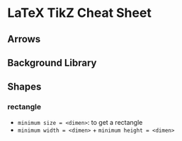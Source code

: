 # LaTeX TikZ Cheat Sheet

## Arrows

## Background Library

## Shapes

### rectangle
- `minimum size = <dimen>`: to get a rectangle
- `minimum width = <dimen>` + `minimum height = <dimen>`
